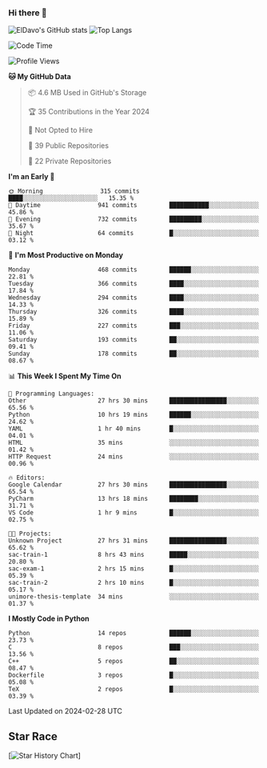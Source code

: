 ### Hi there 👋
![ElDavo's GitHub stats](https://github-readme-stats.vercel.app/api?username=ElDavoo&show_icons=true&theme=chartreuse-dark)
![Top Langs](https://github-readme-stats.vercel.app/api/top-langs/?username=ElDavoo&theme=chartreuse-dark&layout=compact)

<!--START_SECTION:waka-->
![Code Time](http://img.shields.io/badge/Code%20Time-998%20hrs%2025%20mins-blue)

![Profile Views](http://img.shields.io/badge/Profile%20Views-0-blue)

**🐱 My GitHub Data** 

> 📦 4.6 MB Used in GitHub's Storage 
 > 
> 🏆 35 Contributions in the Year 2024
 > 
> 🚫 Not Opted to Hire
 > 
> 📜 39 Public Repositories 
 > 
> 🔑 22 Private Repositories 
 > 
**I'm an Early 🐤** 

```text
🌞 Morning                315 commits         ████░░░░░░░░░░░░░░░░░░░░░   15.35 % 
🌆 Daytime                941 commits         ███████████░░░░░░░░░░░░░░   45.86 % 
🌃 Evening                732 commits         █████████░░░░░░░░░░░░░░░░   35.67 % 
🌙 Night                  64 commits          █░░░░░░░░░░░░░░░░░░░░░░░░   03.12 % 
```
📅 **I'm Most Productive on Monday** 

```text
Monday                   468 commits         ██████░░░░░░░░░░░░░░░░░░░   22.81 % 
Tuesday                  366 commits         ████░░░░░░░░░░░░░░░░░░░░░   17.84 % 
Wednesday                294 commits         ████░░░░░░░░░░░░░░░░░░░░░   14.33 % 
Thursday                 326 commits         ████░░░░░░░░░░░░░░░░░░░░░   15.89 % 
Friday                   227 commits         ███░░░░░░░░░░░░░░░░░░░░░░   11.06 % 
Saturday                 193 commits         ██░░░░░░░░░░░░░░░░░░░░░░░   09.41 % 
Sunday                   178 commits         ██░░░░░░░░░░░░░░░░░░░░░░░   08.67 % 
```


📊 **This Week I Spent My Time On** 

```text
💬 Programming Languages: 
Other                    27 hrs 30 mins      ████████████████░░░░░░░░░   65.56 % 
Python                   10 hrs 19 mins      ██████░░░░░░░░░░░░░░░░░░░   24.62 % 
YAML                     1 hr 40 mins        █░░░░░░░░░░░░░░░░░░░░░░░░   04.01 % 
HTML                     35 mins             ░░░░░░░░░░░░░░░░░░░░░░░░░   01.42 % 
HTTP Request             24 mins             ░░░░░░░░░░░░░░░░░░░░░░░░░   00.96 % 

🔥 Editors: 
Google Calendar          27 hrs 30 mins      ████████████████░░░░░░░░░   65.54 % 
PyCharm                  13 hrs 18 mins      ████████░░░░░░░░░░░░░░░░░   31.71 % 
VS Code                  1 hr 9 mins         █░░░░░░░░░░░░░░░░░░░░░░░░   02.75 % 

🐱‍💻 Projects: 
Unknown Project          27 hrs 31 mins      ████████████████░░░░░░░░░   65.62 % 
sac-train-1              8 hrs 43 mins       █████░░░░░░░░░░░░░░░░░░░░   20.80 % 
sac-exam-1               2 hrs 15 mins       █░░░░░░░░░░░░░░░░░░░░░░░░   05.39 % 
sac-train-2              2 hrs 10 mins       █░░░░░░░░░░░░░░░░░░░░░░░░   05.17 % 
unimore-thesis-template  34 mins             ░░░░░░░░░░░░░░░░░░░░░░░░░   01.37 % 
```

**I Mostly Code in Python** 

```text
Python                   14 repos            ██████░░░░░░░░░░░░░░░░░░░   23.73 % 
C                        8 repos             ███░░░░░░░░░░░░░░░░░░░░░░   13.56 % 
C++                      5 repos             ██░░░░░░░░░░░░░░░░░░░░░░░   08.47 % 
Dockerfile               3 repos             █░░░░░░░░░░░░░░░░░░░░░░░░   05.08 % 
TeX                      2 repos             █░░░░░░░░░░░░░░░░░░░░░░░░   03.39 % 
```




 Last Updated on 2024-02-28 UTC
<!--END_SECTION:waka-->

## Star Race

[![Star History Chart](https://api.star-history.com/svg?repos=ElDavoo/WhatsApp-Crypt14-Crypt15-Decrypter,ElDavoo/TuringOS,EliteAndroidApps/WhatsApp-Crypt12-Decrypter,KnugiHK/Whatsapp-Chat-Exporter&type=Date)]
